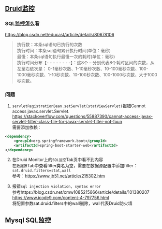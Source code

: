 ## [Druid监控](https://www.jianshu.com/p/c8a01ae9f779)

### SQL监控怎么看
https://blog.csdn.net/educast/article/details/80678106

> 执行数：本条sql语句已执行的次数  
执行时间：本条sql语句累计执行时间(单位：毫秒)  
最慢：本条sql语句执行最慢一次的耗时(单位：毫秒)  
执行时间分布【- - - - - - - -】：这8个 – 分别代表8个耗时区间的次数，从左至右依次是：
0-1毫秒次数、1-10毫秒次数、10-100毫秒次数、100-1000毫秒次数、1-10秒次数、10-100秒次数、100-1000秒次数、大于1000秒次数。

### 问题
1. `servletRegistrationBean.setServlet(statViewServlet)`报错Cannot access javax.servlet.Servlet.  
https://stackoverflow.com/questions/55887390/cannot-access-javax-servlet-filter-class-file-for-javax-servlet-filter-not-foun  
需要添加依赖：
```xml
<dependency>
    <groupId>org.springframework.boot</groupId>
    <artifactId>spring-boot-starter-web</artifactId>
</dependency>
```

2. 在Druid Monitor上的`SQL监控`Tab页中看不到内容  
在`数据源`Tab中查看filter类名为空，需要在数据源配置中添加filter：`sat.druid.filters=stat,wall`   
参考：https://www.jb51.net/article/215302.htm

3. 报错`sql injection violation, syntax error`  
参考https://blog.csdn.net/cmw1085215666/article/details/101380207  
https://www.icode9.com/content-4-797756.html  
将配置参数sat.druid.filters中的wall删除，wall代表Druid防火墙


## Mysql SQL监控
